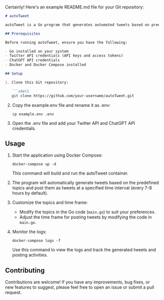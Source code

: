 Certainly! Here's an example README.md file for your Git repository:

```markdown
# autoTweet

autoTweet is a Go program that generates automated tweets based on predefined topics using the ChatGPT API and posts them as tweets using the Twitter API. It allows you to set the topics for your tweets and control the time frame for posting them. The program also includes proper hashtags to enhance tweet visibility and engagement.

## Prerequisites

Before running autoTweet, ensure you have the following:

- Go installed on your system
- Twitter API credentials (API keys and access tokens)
- ChatGPT API credentials
- Docker and Docker Compose installed

## Setup

1. Clone this Git repository:

   ```shell
   git clone https://github.com/your-username/autoTweet.git
   ```

2. Copy the example.env file and rename it as .env:

   ```shell
   cp example.env .env
   ```

3. Open the .env file and add your Twitter API and ChatGPT API credentials.

## Usage

1. Start the application using Docker Compose:

   ```shell
   docker-compose up -d
   ```

   This command will build and run the autoTweet container.

2. The program will automatically generate tweets based on the predefined topics and post them as tweets at a specified time interval (every 7-8 hours by default).

3. Customize the topics and time frame:

   - Modify the topics in the Go code (`main.go`) to suit your preferences.
   - Adjust the time frame for posting tweets by modifying the code in `main.go`.

4. Monitor the logs:

   ```shell
   docker-compose logs -f
   ```

   Use this command to view the logs and track the generated tweets and posting activities.

## Contributing

Contributions are welcome! If you have any improvements, bug fixes, or new features to suggest, please feel free to open an issue or submit a pull request.
